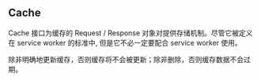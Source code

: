 
## Cache
Cache 接口为缓存的 Request / Response  对象对提供存储机制。尽管它被定义在 service worker 的标准中,  但是它不必一定要配合 service worker 使用。

除非明确地更新缓存，否则缓存将不会被更新；除非删除，否则缓存数据不会过期。
